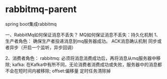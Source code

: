 # rabbitmq-parent
spring boot集成rabbitmq



一、RabbitMq如何保证消息不丢失？
MQ如何保证消息不丢失：持久化机制
1、生产者角色：
确保生产者投递消息到mq服务器成功。
  ACK消息确认机制
  同步或者异步（开启一个监听，异步回调）
  
2、消费者角色：
rabbitmq:
  必须将消息消费成功后，再将消息从mq服务器中移除;
kafka:
  在Kafka中有所不同，无论消费者消费成功或失败，服务器中的消息都不会在短时间内被移除; offset:偏移量 定时任务清除掉